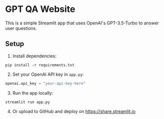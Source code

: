 
# GPT QA Website

This is a simple Streamlit app that uses OpenAI's GPT-3.5-Turbo to answer user questions.

## Setup

1. Install dependencies:
```
pip install -r requirements.txt
```

2. Set your OpenAI API key in `app.py`:
```python
openai.api_key = "your-api-key-here"
```

3. Run the app locally:
```
streamlit run app.py
```

4. Or upload to GitHub and deploy on https://share.streamlit.io
